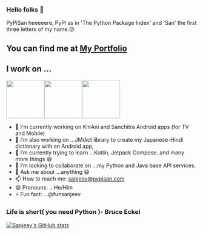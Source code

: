 ### Hello folks 👋

PyPiSan heeeeere, PyPi as in 'The Python Package Index' and 'San' the first three letters of my name.😜

You can find me at [My Portfolio](https://www.pypisan.com)
----------------------------------------------------------------------------------------------------------------------------------------------------------
## I work on ...
<img src ="https://www.python.org/static/community_logos/python-logo-generic.svg" width="100"/><img src ="https://static.djangoproject.com/img/logos/django-logo-negative.svg" width="100"/><img src ="https://www.vectorlogo.zone/logos/mongodb/mongodb-ar21.svg" width="100"/>

- 🔭 I'm currently working on KinAni and Sanchitra Android apps (for TV and Mobile)
- 🔭 I’m also working on ...JMdict library to create my Japanese-Hindi dictionary with an Android app, 
- 🌱 I’m currently trying to learn ...Kotlin, Jetpack Compose..and many more things 😄
- 👯 I’m looking to collaborate on ...my Python and Java base API services.
- 💬 Ask me about ...anything 😄
- 📫 How to reach me: sanjeev@pypisan.com
- 😄 Pronouns: ...He/Him
- ⚡ Fun fact: ...@funsanjeev


###  Life is short( you need Python )- Bruce Eckel

[![Sanjeev's GitHub stats](https://github-readme-stats.vercel.app/api?username=pypisan&hide=contribs)](https://github.com/anuraghazra/github-readme-stats)
